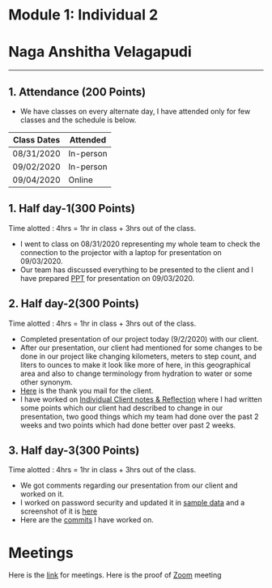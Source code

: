 # Module 1: Individual 2
# Naga Anshitha Velagapudi
---------------------------
## 1. Attendance (200 Points)
- We have classes on every alternate day, I have attended only for few classes and the schedule is below.

| Class Dates | Attended | 
|----------|-------------|
| 08/31/2020 | In-person |
| 09/02/2020 | In-person |
| 09/04/2020 | Online |

## 1. Half day-1(300 Points)

Time alotted : 4hrs = 1hr in class + 3hrs out of the class.
- I went to class on 08/31/2020 representing my whole team to check the connection to the projector with a laptop for presentation on 09/03/2020.
- Our team has discussed everything to be presented to the client and I have prepared [PPT](https://github.com/sowmyathogiti/Healthify/blob/master/PPT.md) 
for presentation on 09/03/2020.

## 2. Half day-2(300 Points)

Time alotted : 4hrs = 1hr in class + 3hrs out of the class.
- Completed presentation of our project today (9/2/2020) with our client.
- After our presentation, our client had mentioned for some changes to be done in our project like changing kilometers, meters to step count, and liters to ounces to make it look like more of here, in this geographical area and also to change terminology from hydration to water or some other synonym.
- [Here](https://github.com/sowmyathogiti/Healthify-NWMSU/blob/master/Contributions/Client%20Thank%20You%20mail) is the thank you mail for the client.
- I have worked on [Individual Client notes & Reflection](https://nwmissouri.instructure.com/courses/32360/assignments/415530/submissions/31027) where I had written some points which our client had described to change in our presentation, two good things which my team had done over the past 2 weeks and two points which had done better over past 2 weeks.

## 3. Half day-3(300 Points)

Time alotted : 4hrs = 1hr in class + 3hrs out of the class.
- We got comments regarding our presentation from our client and worked on it.
- I worked on password security and updated it in [sample data](https://github.com/sowmyathogiti/Healthify-NWMSU/blob/master/sample_data/Healthify%20Excel%20Sheet.xlsx) and a screenshot of it is [here](https://github.com/sowmyathogiti/Healthify-NWMSU/tree/master/sample_data/Screenshots%20of%20Excel%20Sheet)
- Here are the [commits](https://github.com/sowmyathogiti/Healthify-NWMSU/commits?author=anshithavelagapudi) I have worked on.


# Meetings
Here is the [link](https://github.com/sowmyathogiti/Healthify-NWMSU/blob/master/Contributions/meetings) for meetings.
Here is the proof of [Zoom](https://github.com/sowmyathogiti/Healthify/blob/master/Contributions/Zoom%20Discussions%20.png) meeting
